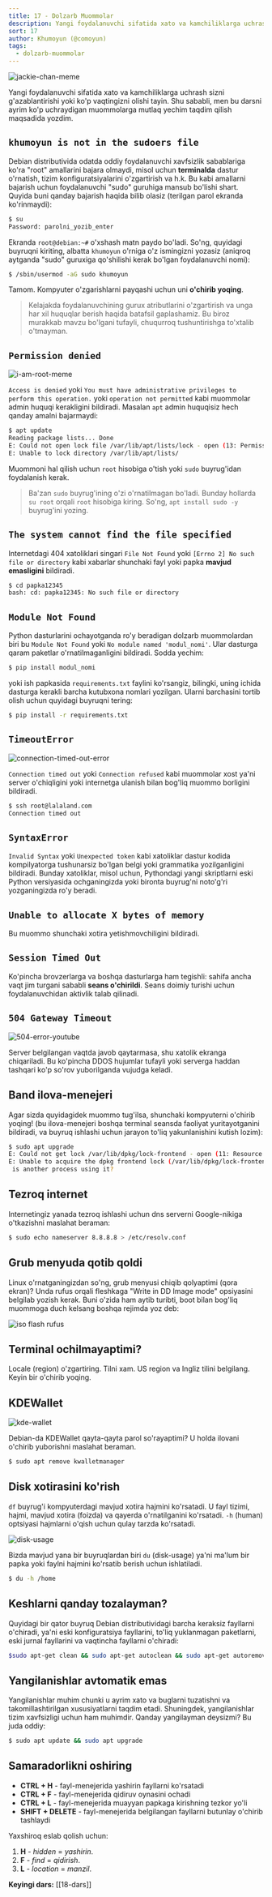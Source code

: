 ```yaml
---
title: 17 - Dolzarb Muommolar
description: Yangi foydalanuvchi sifatida xato va kamchiliklarga uchrash sizni g'azablantirishi yoki ko'p vaqtingizni olishi tayin. Shu sababli, men bu darsni ayrim ko'p uchraydigan muommolarga mutlaq yechim taqdim qilish maqsadida yozdim.
sort: 17
author: Khumoyun (@comoyun)
tags:
  - dolzarb-muommolar
---
```


![jackie-chan-meme](images/jackie-chan.png)

Yangi foydalanuvchi sifatida xato va kamchiliklarga uchrash sizni g'azablantirishi yoki ko'p vaqtingizni olishi tayin. Shu sababli, men bu darsni ayrim ko'p uchraydigan muommolarga mutlaq yechim taqdim qilish maqsadida yozdim.

## `khumoyun is not in the sudoers file`

Debian distributivida odatda oddiy foydalanuvchi xavfsizlik sabablariga ko'ra "root" amallarini bajara olmaydi, misol uchun **terminalda** dastur o'rnatish, tizim konfiguratsiyalarini o'zgartirish va h.k. Bu kabi amallarni bajarish uchun foydalanuvchi "sudo" guruhiga mansub bo'lishi shart. Quyida buni qanday bajarish haqida bilib olasiz (terilgan parol ekranda ko'rinmaydi):

```bash
$ su
Password: parolni_yozib_enter
```

Ekranda `root@debian:~#` o'xshash matn paydo bo'ladi. So'ng, quyidagi buyruqni kiriting, albatta `khumoyun` o'rniga o'z ismingizni yozasiz (aniqroq aytganda "sudo" guruxiga qo'shilishi kerak bo'lgan foydalanuvchi nomi):

```bash
$ /sbin/usermod -aG sudo khumoyun
```

Tamom. Kompyuter o'zgarishlarni payqashi uchun uni **o'chirib yoqing**.

>Kelajakda foydalanuvchining gurux atributlarini o'zgartirish va unga har xil huquqlar berish haqida batafsil gaplashamiz. Bu biroz murakkab mavzu bo'lgani tufayli, chuqurroq tushuntirishga to'xtalib o'tmayman.

## `Permission denied`

![i-am-root-meme](images/i-am-root-meme.png)

`Access is denied` yoki `You must have administrative privileges to perform this operation.` yoki `operation not permitted` kabi muommolar admin huquqi kerakligini bildiradi. Masalan `apt` admin huquqisiz hech qanday amalni bajarmaydi:

```bash
$ apt update
Reading package lists... Done
E: Could not open lock file /var/lib/apt/lists/lock - open (13: Permission denied)
E: Unable to lock directory /var/lib/apt/lists/
```

Muommoni hal qilish uchun `root` hisobiga o'tish yoki `sudo` buyrug'idan foydalanish kerak.

>Ba'zan `sudo` buyrug'ining o'zi o'rnatilmagan bo'ladi. Bunday hollarda `su root` orqali `root` hisobiga kiring. So'ng, `apt install sudo -y` buyrug'ini yozing.

## `The system cannot find the file specified`

Internetdagi 404 xatoliklari singari `File Not Found` yoki `[Errno 2] No such file or directory` kabi xabarlar shunchaki fayl yoki papka **mavjud emasligini** bildiradi. 

```bash
$ cd papka12345
bash: cd: papka12345: No such file or directory
```

## `Module Not Found`

Python dasturlarini ochayotganda ro'y beradigan dolzarb muommolardan biri bu `Module Not Found` yoki `No module named 'modul_nomi'`. Ular dasturga qaram paketlar o'rnatilmaganligini bildiradi. Sodda yechim:

```bash
$ pip install modul_nomi
```

yoki ish papkasida `requirements.txt` faylini ko'rsangiz, bilingki, uning ichida dasturga kerakli barcha kutubxona nomlari yozilgan. Ularni barchasini tortib olish uchun quyidagi buyruqni tering:

```bash
$ pip install -r requirements.txt
```

## `TimeoutError`

![connection-timed-out-error](images/connection-timed-out-error.png)

`Connection timed out` yoki `Connection refused` kabi muommolar xost ya'ni server o'chiqligini yoki internetga ulanish bilan bog'liq muommo borligini bildiradi.

```bash
$ ssh root@lalaland.com
Connection timed out
```

## `SyntaxError`

`Invalid Syntax` yoki `Unexpected token` kabi xatoliklar dastur kodida kompilyatorga tushunarsiz bo'lgan belgi yoki grammatika yozilganligini bildiradi. Bunday xatoliklar, misol uchun, Pythondagi yangi skriptlarni eski Python versiyasida ochganingizda yoki bironta buyrug'ni noto'g'ri yozganingizda ro'y beradi.

## `Unable to allocate X bytes of memory`

Bu muommo shunchaki xotira yetishmovchiligini bildiradi.

## `Session Timed Out`

Ko'pincha brovzerlarga va boshqa dasturlarga ham tegishli: sahifa ancha vaqt jim turgani sababli **seans o'chirildi**. Seans doimiy turishi uchun foydalanuvchidan aktivlik talab qilinadi.

## `504 Gateway Timeout`

![504-error-youtube](images/504-error-youtube.png)

Server belgilangan vaqtda javob qaytarmasa, shu xatolik ekranga chiqariladi. Bu ko'pincha DDOS hujumlar tufayli yoki serverga haddan tashqari ko'p so'rov yuborilganda vujudga keladi.

## Band ilova-menejeri

Agar sizda quyidagidek muommo tug'ilsa, shunchaki kompyuterni o'chirib yoqing! (bu ilova-menejeri boshqa terminal seansda faoliyat yuritayotganini bildiradi, va buyruq ishlashi uchun jarayon to'liq yakunlanishini kutish lozim):

```bash
$ sudo apt upgrade
E: Could not get lock /var/lib/dpkg/lock-frontend - open (11: Resource temporarily unavailable)  
E: Unable to acquire the dpkg frontend lock (/var/lib/dpkg/lock-frontend),   
 is another process using it?
```

## Tezroq internet

Internetingiz yanada tezroq ishlashi uchun dns serverni Google-nikiga o'tkazishni maslahat beraman:

```bash
$ sudo echo nameserver 8.8.8.8 > /etc/resolv.conf
```

## Grub menyuda qotib qoldi

Linux o'rnatganingizdan so'ng, grub menyusi chiqib qolyaptimi (qora ekran)? Unda rufus orqali fleshkaga "Write in DD Image mode" opsiyasini belgilab yozish kerak. Buni o'zida ham aytib turibti, boot bilan bog'liq muommoga duch kelsang boshqa rejimda yoz deb:

![iso flash rufus](images/rufus-iso-flash.png)

## Terminal ochilmayaptimi?

Locale (region) o'zgartiring. Tilni xam. US region va Ingliz tilini belgilang. Keyin bir o'chirib yoqing.

## KDEWallet 

![kde-wallet](images/kde-wallet.png)

Debian-da KDEWallet qayta-qayta parol so'rayaptimi? U holda ilovani o'chirib yuborishni maslahat beraman.

```bash
$ sudo apt remove kwalletmanager
```

## Disk xotirasini ko'rish

`df` buyrug'i kompyuterdagi mavjud xotira hajmini ko'rsatadi. U fayl tizimi, hajmi, mavjud xotira (foizda) va qayerda o'rnatilganini ko'rsatadi. `-h` (human) optsiyasi hajmlarni o'qish uchun qulay tarzda ko'rsatadi.

![disk-usage](images/disk-usage.png)

Bizda mavjud yana bir buyruqlardan biri `du` (disk-usage) ya'ni ma'lum bir papka yoki faylni hajmini ko'rsatib berish uchun ishlatiladi.

```bash
$ du -h /home
```

## Keshlarni qanday tozalayman?

Quyidagi bir qator buyruq Debian distributividagi barcha keraksiz fayllarni o'chiradi, ya'ni eski konfiguratsiya fayllarini, to'liq yuklanmagan paketlarni, eski jurnal fayllarini va vaqtincha fayllarni o'chiradi:

```bash
$sudo apt-get clean && sudo apt-get autoclean && sudo apt-get autoremove && sudo apt-get purge $(dpkg -l | grep '^rc' | awk '{print $2}') && sudo find /var/cache/apt/archives/ -type f -name '*.deb' -exec rm -f {} \; && sudo find /var/cache/apt/archives/partial/ -type f -exec rm -f {} \; && sudo find /var/cache/debconf/ -type f -name '*-old' -exec rm -f {} \; && sudo find /var/log/ -type f -name '*.gz' -exec rm -f {} \; && sudo find /var/log/ -type f -name '*.1' -exec rm -f {} \; && sudo journalctl --vacuum-time=7d && sudo journalctl --rotate && sudo find /var/tmp/ -type f -exec rm -f {} \; && sudo find /tmp/ -type f -exec rm -f {} \;
```

## Yangilanishlar avtomatik emas

Yangilanishlar muhim chunki u ayrim xato va buglarni tuzatishni va takomillashtirilgan xususiyatlarni taqdim etadi. Shuningdek, yangilanishlar tizim xavfsizligi uchun ham muhimdir. Qanday yangilayman deysizmi? Bu juda oddiy:

```bash
$ sudo apt update && sudo apt upgrade 
```

## Samaradorlikni oshiring

- **CTRL + H** - fayl-menejerida yashirin fayllarni ko'rsatadi
- **CTRL + F** - fayl-menejerida qidiruv oynasini ochadi
- **CTRL + L** - fayl-menejerida muayyan papkaga kirishning tezkor yo'li
- **SHIFT + DELETE** - fayl-menejerida belgilangan fayllarni butunlay o'chirib tashlaydi

 Yaxshiroq eslab qolish uchun: 

1. **H** - *hidden* = *yashirin*. 
2. **F** - *find* = *qidirish*. 
3. **L** - *location* = *manzil*.

**Keyingi dars:** [[18-dars]]